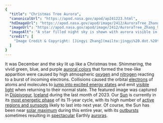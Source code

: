 ```yaml
---
{
  "title": "Christmas Tree Aurora",
  "canonicalUrl": "https://apod.nasa.gov/apod/ap241223.html",
  "hdImageUrl": "https://apod.nasa.gov/apod/image/2412/AuroraTree_Zhang_1537.jpg",
  "imageUrl": "https://apod.nasa.gov/apod/image/2412/AuroraTree_Zhang_960.jpg",
  "imageAlt": "A star filled night sky is shown with aurora visible in blue, purple and green. The aurora could be perceived to be a spruce tree, or even a Christmas tree. Please see the explanation for more detailed information.",
  "credit": [
    "Image Credit & Copyright: [Jingyi Zhang](mailto:jingyi%20.dot.%20tia%20.dot.%20zhang%20@at@%20gmail%20.d.o.t.%20com)"
  ]
}
---
```


It was December and the sky lit up like a Christmas tree. Shimmering, the vivid green, blue, and purple [auroral colors](https://svs.gsfc.nasa.gov/vis/a000000/a004900/a004934/Different_Colors_of_Auroras.pdf) that formed the tree-like apparition were caused by high atmospheric [oxygen](https://periodic.lanl.gov/8.shtml) and [nitrogen](https://periodic.lanl.gov/7.shtml) reacting to a burst of incoming electrons. Collisions caused the orbital [electrons](https://www.aps.org/apsnews/2000/10/discovery-of-the-electron) of atoms and molecules to [jump into excited energy states](https://www.youtube.com/shorts/m3C7Pv9u2l0) and emit [visible light](https://science.nasa.gov/ems/09_visiblelight/) when returning to their normal state. The featured image was captured in [Djúpivogur](https://youtu.be/nDxwPAyCXK4), [Iceland](https://en.wikipedia.org/wiki/Iceland) during the last month of 2023. Our [Sun](https://science.nasa.gov/sun/) is currently in its [most energetic phase](https://science.nasa.gov/science-research/heliophysics/nasa-noaa-sun-reaches-maximum-phase-in-11-year-solar-cycle/) of its 11-year cycle, with its high number of [active regions and sunspots](https://apod.nasa.gov/apod/ap141022.html) likely to last into next year. Of course, the Sun has been near [solar maximum](https://en.wikipedia.org/wiki/Solar_maximum) during this entire year, with its [outbursts](https://apod.nasa.gov/apod/ap240818.html) sometimes resulting in [spectacular](http://funkot.ru/wp-content/uploads/2013/12/kotik-v-shapochke.jpg) Earthly [auroras](https://apod.nasa.gov/apod/ap240612.html).
